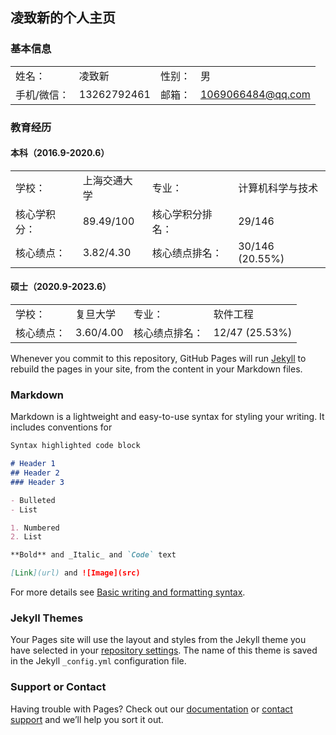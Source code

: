 ## 凌致新的个人主页

### 基本信息
|     |    | |    |
|  ----  | ----  | ----  | ----  |
| 姓名：  | 凌致新 | 性别：  | 男 |
| 手机/微信：  | 13262792461 | 邮箱：  | 1069066484@qq.com |

### 教育经历
#### 本科（2016.9-2020.6）
|     |    | |    |
|  ----  | ----  | ----  | ----  |
| 学校：  | 上海交通大学 | 专业：  | 计算机科学与技术 |
| 核心学积分： | 89.49/100 | 核心学积分排名：  | 29/146 |
| 核心绩点： | 3.82/4.30 | 核心绩点排名：  | 30/146 (20.55%)  |

#### 硕士（2020.9-2023.6）
|     |    | |    |
|  ----  | ----  | ----  | ----  |
| 学校：  | 复旦大学 | 专业：  | 软件工程 |
| 核心绩点： | 3.60/4.00 | 核心绩点排名：  | 12/47 (25.53%) |
    

Whenever you commit to this repository, GitHub Pages will run [Jekyll](https://jekyllrb.com/) to rebuild the pages in your site, from the content in your Markdown files.

### Markdown

Markdown is a lightweight and easy-to-use syntax for styling your writing. It includes conventions for

```markdown
Syntax highlighted code block

# Header 1
## Header 2
### Header 3

- Bulleted
- List

1. Numbered
2. List

**Bold** and _Italic_ and `Code` text

[Link](url) and ![Image](src)
```

For more details see [Basic writing and formatting syntax](https://docs.github.com/en/github/writing-on-github/getting-started-with-writing-and-formatting-on-github/basic-writing-and-formatting-syntax).

### Jekyll Themes

Your Pages site will use the layout and styles from the Jekyll theme you have selected in your [repository settings](https://github.com/1069066484/1069066484.github.io/settings/pages). The name of this theme is saved in the Jekyll `_config.yml` configuration file.

### Support or Contact

Having trouble with Pages? Check out our [documentation](https://docs.github.com/categories/github-pages-basics/) or [contact support](https://support.github.com/contact) and we’ll help you sort it out.
